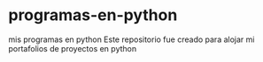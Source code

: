 # programas-en-python
mis programas en python
Este repositorio fue creado para alojar mi portafolios de proyectos en python
